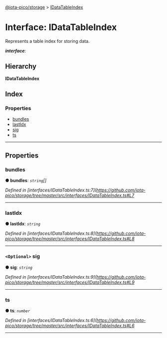 [@iota-pico/storage](../README.md) > [IDataTableIndex](../interfaces/idatatableindex.md)

# Interface: IDataTableIndex

Represents a table index for storing data.

*__interface__*: 

## Hierarchy

**IDataTableIndex**

## Index

### Properties

* [bundles](idatatableindex.md#bundles)
* [lastIdx](idatatableindex.md#lastidx)
* [sig](idatatableindex.md#sig)
* [ts](idatatableindex.md#ts)

---

## Properties

<a id="bundles"></a>

###  bundles

**● bundles**: *`string`[]*

*Defined in [interfaces/IDataTableIndex.ts:7](https://github.com/iota-pico/storage/tree/master/src/interfaces/IDataTableIndex.ts#L7*

___
<a id="lastidx"></a>

###  lastIdx

**● lastIdx**: *`string`*

*Defined in [interfaces/IDataTableIndex.ts:8](https://github.com/iota-pico/storage/tree/master/src/interfaces/IDataTableIndex.ts#L8*

___
<a id="sig"></a>

### `<Optional>` sig

**● sig**: *`string`*

*Defined in [interfaces/IDataTableIndex.ts:9](https://github.com/iota-pico/storage/tree/master/src/interfaces/IDataTableIndex.ts#L9*

___
<a id="ts"></a>

###  ts

**● ts**: *`number`*

*Defined in [interfaces/IDataTableIndex.ts:6](https://github.com/iota-pico/storage/tree/master/src/interfaces/IDataTableIndex.ts#L6*

___

